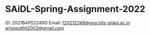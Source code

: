 # SAiDL-Spring-Assignment-2022

ID: 2021B4PS2249G
Email: f20212249@goa.bits-pilani.ac.in
       arjunputhli2003@gmail.com